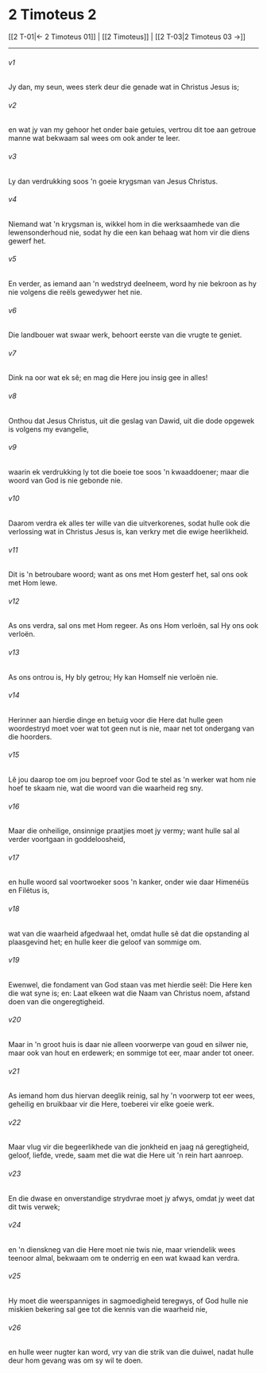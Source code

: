 # 2 Timoteus 2

[[2 T-01|← 2 Timoteus 01]] | [[2 Timoteus]] | [[2 T-03|2 Timoteus 03 →]]
***

###### v1
Jy dan, my seun, wees sterk deur die genade wat in Christus Jesus is; 
###### v2
en wat jy van my gehoor het onder baie getuies, vertrou dit toe aan getroue manne wat bekwaam sal wees om ook ander te leer. 
###### v3
Ly dan verdrukking soos 'n goeie krygsman van Jesus Christus. 
###### v4
Niemand wat 'n krygsman is, wikkel hom in die werksaamhede van die lewensonderhoud nie, sodat hy die een kan behaag wat hom vir die diens gewerf het. 
###### v5
En verder, as iemand aan 'n wedstryd deelneem, word hy nie bekroon as hy nie volgens die reëls gewedywer het nie. 
###### v6
Die landbouer wat swaar werk, behoort eerste van die vrugte te geniet. 
###### v7
Dink na oor wat ek sê; en mag die Here jou insig gee in alles! 
###### v8
Onthou dat Jesus Christus, uit die geslag van Dawid, uit die dode opgewek is volgens my evangelie, 
###### v9
waarin ek verdrukking ly tot die boeie toe soos 'n kwaaddoener; maar die woord van God is nie gebonde nie. 
###### v10
Daarom verdra ek alles ter wille van die uitverkorenes, sodat hulle ook die verlossing wat in Christus Jesus is, kan verkry met die ewige heerlikheid. 
###### v11
Dit is 'n betroubare woord; want as ons met Hom gesterf het, sal ons ook met Hom lewe. 
###### v12
As ons verdra, sal ons met Hom regeer. As ons Hom verloën, sal Hy ons ook verloën. 
###### v13
As ons ontrou is, Hy bly getrou; Hy kan Homself nie verloën nie. 
###### v14
Herinner aan hierdie dinge en betuig voor die Here dat hulle geen woordestryd moet voer wat tot geen nut is nie, maar net tot ondergang van die hoorders. 
###### v15
Lê jou daarop toe om jou beproef voor God te stel as 'n werker wat hom nie hoef te skaam nie, wat die woord van die waarheid reg sny. 
###### v16
Maar die onheilige, onsinnige praatjies moet jy vermy; want hulle sal al verder voortgaan in goddeloosheid, 
###### v17
en hulle woord sal voortwoeker soos 'n kanker, onder wie daar Himenéüs en Filétus is, 
###### v18
wat van die waarheid afgedwaal het, omdat hulle sê dat die opstanding al plaasgevind het; en hulle keer die geloof van sommige om. 
###### v19
Ewenwel, die fondament van God staan vas met hierdie seël: Die Here ken die wat syne is; en: Laat elkeen wat die Naam van Christus noem, afstand doen van die ongeregtigheid. 
###### v20
Maar in 'n groot huis is daar nie alleen voorwerpe van goud en silwer nie, maar ook van hout en erdewerk; en sommige tot eer, maar ander tot oneer. 
###### v21
As iemand hom dus hiervan deeglik reinig, sal hy 'n voorwerp tot eer wees, geheilig en bruikbaar vir die Here, toeberei vir elke goeie werk. 
###### v22
Maar vlug vir die begeerlikhede van die jonkheid en jaag ná geregtigheid, geloof, liefde, vrede, saam met die wat die Here uit 'n rein hart aanroep. 
###### v23
En die dwase en onverstandige strydvrae moet jy afwys, omdat jy weet dat dit twis verwek; 
###### v24
en 'n dienskneg van die Here moet nie twis nie, maar vriendelik wees teenoor almal, bekwaam om te onderrig en een wat kwaad kan verdra. 
###### v25
Hy moet die weerspanniges in sagmoedigheid teregwys, of God hulle nie miskien bekering sal gee tot die kennis van die waarheid nie, 
###### v26
en hulle weer nugter kan word, vry van die strik van die duiwel, nadat hulle deur hom gevang was om sy wil te doen. 

